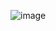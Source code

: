
![image](https://github.com/danielxt/waniKaniExtension/assets/114246026/3e667a5a-2c06-461a-8cf7-0cc36b0307cf)
